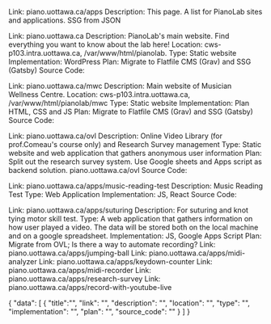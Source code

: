 
Link: piano.uottawa.ca/apps
Description: This page. A list for PianoLab sites and applications.
SSG from JSON

Link: piano.uottawa.ca 
Description: PianoLab's main website. Find everything you want to know about the lab here!
Location: cws-p103.intra.uottawa.ca, /var/www/html/pianolab. 
Type: Static website
Implementation: WordPress
Plan: Migrate to Flatfile CMS (Grav) and SSG (Gatsby)
Source Code:

Link: piano.uottawa.ca/mwc 
Description: Main website of Musician Wellness Centre. 
Location: cws-p103.intra.uottawa.ca, /var/www/html/pianolab/mwc 
Type: Static website 
Implementation: Plan HTML, CSS and JS
Plan: Migrate to Flatfile CMS (Grav) and SSG (Gatsby)
Source Code:

Link: piano.uottawa.ca/ovl
Description: Online Video Library (for prof.Comeau's course only) and Research Survey management
Type: Static website and web application that gathers anonymous user information
Plan: Split out the research survey system. Use Google sheets and Apps script as backend solution.
piano.uottawa.ca/ovl
Source Code:


Link: piano.uottawa.ca/apps/music-reading-test
Description: Music Reading Test
Type: Web Application
Implementation: JS, React
Source Code:



Link: piano.uottawa.ca/apps/suturing
Description: For suturing and knot tying motor skill test. 
Type: A web application that gathers information on how user played a video. The data will be stored both on the local machine and on a google spreadsheet.
Implementation: JS, Google Apps Script
Plan: Migrate from OVL; Is there a way to automate recording?
Link: piano.uottawa.ca/apps/jumping-ball
Link: piano.uottawa.ca/apps/midi-analyzer
Link: piano.uottawa.ca/apps/keydown-counter
Link: piano.uottawa.ca/apps/midi-recorder
Link: piano.uottawa.ca/apps/research-survey
Link: piano.uottawa.ca/apps/record-with-youtube-live



{
  "data": [
    {
      "title":"",
      "link": "",
      "description": "",
      "location": "",
      "type": "",
      "implementation": "",
      "plan": "",
      "source_code": ""
    }
  ]
}
